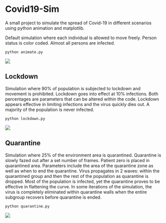 # Covid19-Sim

A small project to simulate the spread of Covid-19 in different scenarios using python animation and matplotlib.

Default simulation where each individual is allowed to move freely. Person status is color coded. Almost all persons are infected.

```
python animate.py
```

![](unrestrained.gif)

## Lockdown
Simulation where 90% of population is subjected to lockdown and movement is prohibited. Lockdown goes into effect at 10% infections. Both percentages are parameters that can be altered within the code. Lockdown appears effective in limiting infections and the virus quickly dies out. A majority of the population is never infected.

```
python lockdown.py
```

![](lockdown.gif)

## Quarantine
Simulation where 25% of the environment area is quarantined. Quarantine is slowly fazed out after a set number of frames. Patient zero is placed in quarantined area. Parameters include the area of the quarantine zone as well as when to end the quarantine. Virus propagates in 2 waves: within the quarantined group and then the rest of the population as quarantine is dropped. Most of the population is infected, yet the quarantine proves to be effective in flattening the curve. In some iterations of the simulation, the virus is completely eliminated within quarantine walls when the entire subgroup recovers before quarantine is ended.
```
python quarantine.py
```

![](quarantine.gif)
